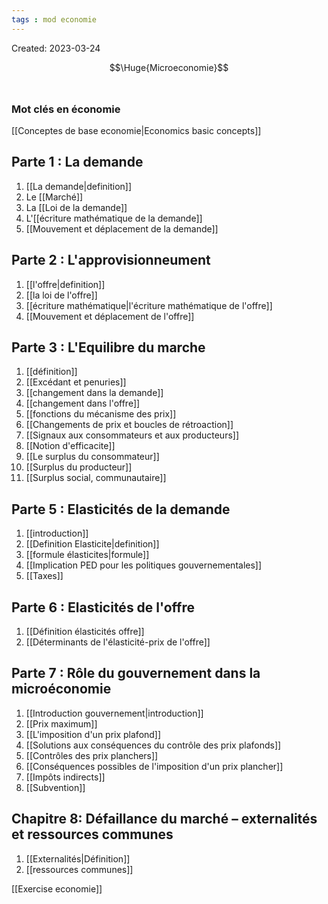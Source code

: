 ```yaml
---
tags : mod economie
---
```

Created: 2023-03-24

 $$\Huge{Microeconomie}$$
<br/>
### Mot clés en économie
[[Conceptes de base economie|Economics basic concepts]] 

##  Parte 1 :  La demande 
 1. [[La demande|definition]] 
 2. Le [[Marché]]
3. La [[Loi de la demande]] 
4. L'[[écriture mathématique de la demande]] 
6. [[Mouvement et déplacement de la demande]] 

## Parte 2 : L'approvisionneument
1. [[l'offre|definition]]  
2. [[la loi de l'offre]] 
3. [[écriture mathématique|l'écriture mathématique de l'offre]] 
4. [[Mouvement et déplacement de l'offre]]  

## Parte 3 : L'Equilibre du marche 
1. [[définition]] 
2. [[Excédant et penuries]] 
3. [[changement dans la demande]] 
4. [[changement dans l'offre]]   
5. [[fonctions du mécanisme des prix]]  
6. [[Changements de prix et boucles de rétroaction]] 
7. [[Signaux aux consommateurs et aux producteurs]] 
8. [[Notion d'efficacite]] 
9. [[Le surplus du consommateur]] 
10. [[Surplus du producteur]] 
11. [[Surplus social, communautaire]] 

## Parte 5 : Elasticités de la demande
1. [[introduction]] 
2. [[Definition Elasticite|definition]] 
3. [[formule élasticites|formule]] 
4. [[Implication PED pour les politiques gouvernementales]] 
5. [[Taxes]] 

## Parte 6 : Elasticités de l'offre
1. [[Définition élasticités offre]] 
2. [[Déterminants de l'élasticité-prix de l'offre]]


## Parte 7 : Rôle du gouvernement dans la microéconomie
1. [[Introduction gouvernement|introduction]]
2. [[Prix maximum]] 
3. [[L'imposition d'un prix plafond]] 
4. [[Solutions aux conséquences du contrôle des prix plafonds]] 
5. [[Contrôles des prix planchers]] 
6. [[Conséquences possibles de l'imposition d'un prix plancher]] 
7. [[Impôts indirects]] 
8. [[Subvention]] 

## Chapitre 8: Défaillance du marché – externalités et ressources communes
1. [[Externalités|Définition]] 
2. [[ressources communes]] 


[[Exercise economie]] 